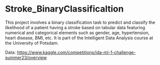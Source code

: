 # Stroke_BinaryClassificaltion
This project involves a binary classification task to predict and classify the likelihood of a patient having a stroke based on tabular data featuring numerical and categorical elements such as gender, age, hypertension, heart disease, BMI, etc. It is part of the Intelligent Data Analysis course at the University of Potsdam.

Data: https://www.kaggle.com/competitions/ida-ml-1-challenge-summer23/overview
